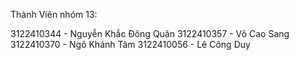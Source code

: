 Thành Viên nhóm 13: <br>

3122410344 - Nguyễn Khắc Đông Quân
3122410357 - Võ Cao Sang
3122410370 - Ngô Khánh Tâm
3122410056 - Lê Công Duy

